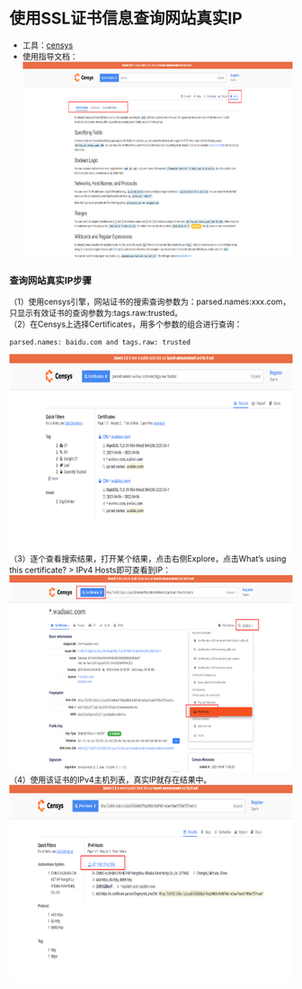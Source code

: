 # 使用SSL证书信息查询网站真实IP 
- 工具：[censys](https://censys.io/ipv4)</br>
- 使用指导文档：</br>
<img src=https://github.com/n4ttt/Sec-Note/blob/main/Image/censys%20(1).png height="350" width="700"></br>

### **查询网站真实IP步骤**
（1）使用censys引擎，网站证书的搜索查询参数为：parsed.names:xxx.com，只显示有效证书的查询参数为:tags.raw:trusted。</br>
（2）在Censys上选择Certificates，用多个参数的组合进行查询：</br>
```shell
parsed.names: baidu.com and tags.raw: trusted
```
<img src=https://github.com/n4ttt/Sec-Note/blob/main/Image/censys%20(2).png height="350" width="700"></br>
（3）逐个查看搜索结果，打开某个结果，点击右侧Explore，点击What’s using this certificate? > IPv4 Hosts即可查看到IP：</br>
<img src=https://github.com/n4ttt/Sec-Note/blob/main/Image/censys%20(3).png height="350" width="700"></br>
（4）使用该证书的IPv4主机列表，真实IP就存在结果中。</br>
<img src=https://github.com/n4ttt/Sec-Note/blob/main/Image/censys%20(4).png height="350" width="700"></br>
